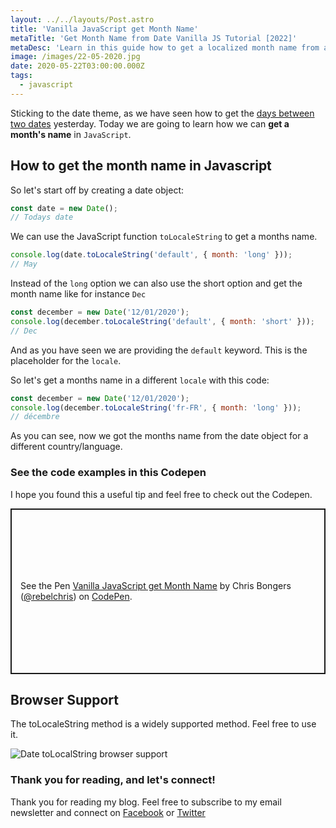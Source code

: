```yaml
---
layout: ../../layouts/Post.astro
title: 'Vanilla JavaScript get Month Name'
metaTitle: 'Get Month Name from Date Vanilla JS Tutorial [2022]'
metaDesc: 'Learn in this guide how to get a localized month name from a date object in JavaScript. See the code examples in the Codepen!'
image: /images/22-05-2020.jpg
date: 2020-05-22T03:00:00.000Z
tags:
  - javascript
---
```


Sticking to the date theme, as we have seen how to get the [days between two dates](https://daily-dev-tips.com/posts/vanilla-javascript-days-between-two-dates/) yesterday. Today we are going to learn how we can **get a month's name** in `JavaScript`.

## How to get the month name in Javascript

So let's start off by creating a date object:

```js
const date = new Date();
// Todays date
```

We can use the JavaScript function `toLocaleString` to get a months name.

```js
console.log(date.toLocaleString('default', { month: 'long' }));
// May
```

Instead of the `long` option we can also use the short option and get the month name like for instance `Dec`

```js
const december = new Date('12/01/2020');
console.log(december.toLocaleString('default', { month: 'short' }));
// Dec
```

And as you have seen we are providing the `default` keyword. This is the placeholder for the `locale`.

So let's get a months name in a different `locale` with this code:

```js
const december = new Date('12/01/2020');
console.log(december.toLocaleString('fr-FR', { month: 'long' }));
// décembre
```

As you can see, now we got the months name from the date object for a different country/language.

### See the code examples in this Codepen

I hope you found this a useful tip and feel free to check out the Codepen.

<p class="codepen" data-height="265" data-theme-id="dark" data-default-tab="js,result" data-user="rebelchris" data-slug-hash="rNOPxYv" style="height: 265px; box-sizing: border-box; display: flex; align-items: center; justify-content: center; border: 2px solid; margin: 1em 0; padding: 1em;" data-pen-title="Vanilla JavaScript get Month Name">
  <span>See the Pen <a href="https://codepen.io/rebelchris/pen/rNOPxYv">
  Vanilla JavaScript get Month Name</a> by Chris Bongers (<a href="https://codepen.io/rebelchris">@rebelchris</a>)
  on <a href="https://codepen.io">CodePen</a>.</span>
</p>
<script async src="https://static.codepen.io/assets/embed/ei.js"></script>

## Browser Support

The toLocaleString method is a widely supported method. Feel free to use it.

![Date toLocalString browser support](https://caniuse.bitsofco.de/image/date-tolocaledatestring.png)

### Thank you for reading, and let's connect!

Thank you for reading my blog. Feel free to subscribe to my email newsletter and connect on [Facebook](https://www.facebook.com/DailyDevTipsBlog) or [Twitter](https://twitter.com/DailyDevTips1)
